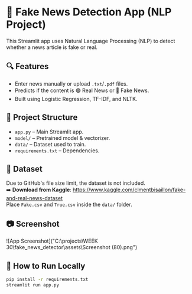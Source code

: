 # 📰 Fake News Detection App (NLP Project)

This Streamlit app uses Natural Language Processing (NLP) to detect whether a news article is fake or real.

## 🔍 Features

- Enter news manually or upload `.txt`/`.pdf` files.
- Predicts if the content is 🟢 Real News or 🔴 Fake News.
- Built using Logistic Regression, TF-IDF, and NLTK.

## 📁 Project Structure

- `app.py` – Main Streamlit app.
- `model/` – Pretrained model & vectorizer.
- `data/` – Dataset used to train.
- `requirements.txt` – Dependencies.

## 📁 Dataset

Due to GitHub's file size limit, the dataset is not included.  
➡️ **Download from Kaggle**: https://www.kaggle.com/clmentbisaillon/fake-and-real-news-dataset  
Place `Fake.csv` and `True.csv` inside the `data/` folder.

## 📷 Screenshot

![App Screenshot]("C:\projects\WEEK 30\fake_news_detector\assets\Screenshot (80).png")

## 🚀 How to Run Locally

```bash
pip install -r requirements.txt
streamlit run app.py
